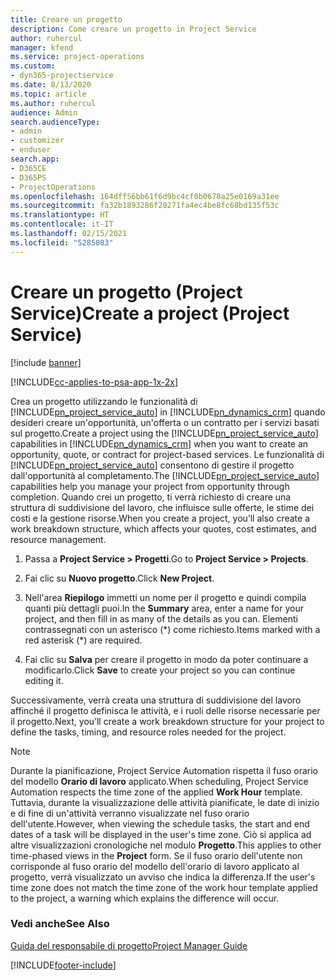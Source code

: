 ```yaml
---
title: Creare un progetto
description: Come creare un progetto in Project Service
author: ruhercul
manager: kfend
ms.service: project-operations
ms.custom:
- dyn365-projectservice
ms.date: 8/13/2020
ms.topic: article
ms.author: ruhercul
audience: Admin
search.audienceType:
- admin
- customizer
- enduser
search.app:
- D365CE
- D365PS
- ProjectOperations
ms.openlocfilehash: 164dff56bb61f6d9bc4cf0b0678a25e0169a31ee
ms.sourcegitcommit: fa32b1893286f20271fa4ec4be8fc68bd135f53c
ms.translationtype: HT
ms.contentlocale: it-IT
ms.lasthandoff: 02/15/2021
ms.locfileid: "5285083"
---
```

# <a name="create-a-project-project-service"></a><span data-ttu-id="069ec-103">Creare un progetto (Project Service)</span><span class="sxs-lookup"><span data-stu-id="069ec-103">Create a project (Project Service)</span></span>

[!include [banner](../includes/psa-now-project-operations.md)]

[!INCLUDE[cc-applies-to-psa-app-1x-2x](../includes/cc-applies-to-psa-app-1x-2x.md)]

<span data-ttu-id="069ec-104">Crea un progetto utilizzando le funzionalità di [!INCLUDE[pn_project_service_auto](../includes/pn-project-service-auto.md)] in [!INCLUDE[pn_dynamics_crm](../includes/pn-dynamics-crm.md)] quando desideri creare un'opportunità, un'offerta o un contratto per i servizi basati sul progetto.</span><span class="sxs-lookup"><span data-stu-id="069ec-104">Create a project using the [!INCLUDE[pn_project_service_auto](../includes/pn-project-service-auto.md)] capabilities in [!INCLUDE[pn_dynamics_crm](../includes/pn-dynamics-crm.md)] when you want to create an opportunity, quote, or contract for project-based services.</span></span> <span data-ttu-id="069ec-105">Le funzionalità di [!INCLUDE[pn_project_service_auto](../includes/pn-project-service-auto.md)] consentono di gestire il progetto dall'opportunità al completamento.</span><span class="sxs-lookup"><span data-stu-id="069ec-105">The [!INCLUDE[pn_project_service_auto](../includes/pn-project-service-auto.md)] capabilities help you manage your project from opportunity through completion.</span></span> <span data-ttu-id="069ec-106">Quando crei un progetto, ti verrà richiesto di creare una struttura di suddivisione del lavoro, che influisce sulle offerte, le stime dei costi e la gestione risorse.</span><span class="sxs-lookup"><span data-stu-id="069ec-106">When you create a project, you’ll also create a work breakdown structure, which affects your quotes, cost estimates, and resource management.</span></span>  
  
1.  <span data-ttu-id="069ec-107">Passa a **Project Service > Progetti**.</span><span class="sxs-lookup"><span data-stu-id="069ec-107">Go to **Project Service > Projects**.</span></span>  
  
2.  <span data-ttu-id="069ec-108">Fai clic su **Nuovo progetto**.</span><span class="sxs-lookup"><span data-stu-id="069ec-108">Click **New Project**.</span></span>  
  
3.  <span data-ttu-id="069ec-109">Nell'area **Riepilogo** immetti un nome per il progetto e quindi compila quanti più dettagli puoi.</span><span class="sxs-lookup"><span data-stu-id="069ec-109">In the **Summary** area, enter a name for your project, and then fill in as many of the details as you can.</span></span> <span data-ttu-id="069ec-110">Elementi contrassegnati con un asterisco (\*) come richiesto.</span><span class="sxs-lookup"><span data-stu-id="069ec-110">Items marked with a red asterisk (\*) are required.</span></span>  
  
4.  <span data-ttu-id="069ec-111">Fai clic su **Salva** per creare il progetto in modo da poter continuare a modificarlo.</span><span class="sxs-lookup"><span data-stu-id="069ec-111">Click **Save** to create your project so you can continue editing it.</span></span>  
  
<span data-ttu-id="069ec-112">Successivamente, verrà creata una struttura di suddivisione del lavoro affinché il progetto definisca le attività, e i ruoli delle risorse necessarie per il progetto.</span><span class="sxs-lookup"><span data-stu-id="069ec-112">Next, you’ll create a work breakdown structure for your project to define the tasks, timing, and resource roles needed for the project.</span></span>  

> [!NOTE]
> <span data-ttu-id="069ec-113">Durante la pianificazione, Project Service Automation rispetta il fuso orario del modello **Orario di lavoro** applicato.</span><span class="sxs-lookup"><span data-stu-id="069ec-113">When scheduling, Project Service Automation respects the time zone of the applied **Work Hour** template.</span></span> <span data-ttu-id="069ec-114">Tuttavia, durante la visualizzazione delle attività pianificate, le date di inizio e di fine di un'attività verranno visualizzate nel fuso orario dell'utente.</span><span class="sxs-lookup"><span data-stu-id="069ec-114">However, when viewing the schedule tasks, the start and end dates of a task will be displayed in the user's time zone.</span></span> <span data-ttu-id="069ec-115">Ciò si applica ad altre visualizzazioni cronologiche nel modulo **Progetto**.</span><span class="sxs-lookup"><span data-stu-id="069ec-115">This applies to other time-phased views in the **Project** form.</span></span> <span data-ttu-id="069ec-116">Se il fuso orario dell'utente non corrisponde al fuso orario del modello dell'orario di lavoro applicato al progetto, verrà visualizzato un avviso che indica la differenza.</span><span class="sxs-lookup"><span data-stu-id="069ec-116">If the user's time zone does not match the time zone of the work hour template applied to the project, a warning which explains the difference will occur.</span></span> 
  
### <a name="see-also"></a><span data-ttu-id="069ec-117">Vedi anche</span><span class="sxs-lookup"><span data-stu-id="069ec-117">See Also</span></span>  
 [<span data-ttu-id="069ec-118">Guida del responsabile di progetto</span><span class="sxs-lookup"><span data-stu-id="069ec-118">Project Manager Guide</span></span>](../psa/project-manager-guide.md)


[!INCLUDE[footer-include](../includes/footer-banner.md)]